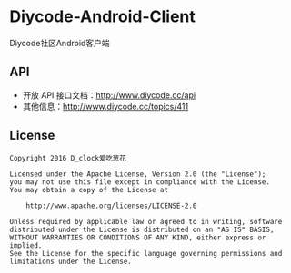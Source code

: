 # Diycode-Android-Client

Diycode社区Android客户端

## API

- 开放 API 接口文档：http://www.diycode.cc/api
- 其他信息：http://www.diycode.cc/topics/411

## License

    Copyright 2016 D_clock爱吃葱花
    
    Licensed under the Apache License, Version 2.0 (the "License");
    you may not use this file except in compliance with the License.
    You may obtain a copy of the License at
    
        http://www.apache.org/licenses/LICENSE-2.0
    
    Unless required by applicable law or agreed to in writing, software
    distributed under the License is distributed on an "AS IS" BASIS,
    WITHOUT WARRANTIES OR CONDITIONS OF ANY KIND, either express or implied.
    See the License for the specific language governing permissions and
    limitations under the License.